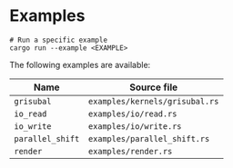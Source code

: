 # Examples

```shell
# Run a specific example
cargo run --example <EXAMPLE>
```

The following examples are available:

| Name             | Source file                        |
|------------------|------------------------------------|
| `grisubal`       | `examples/kernels/grisubal.rs`     |
| `io_read`        | `examples/io/read.rs`              |
| `io_write`       | `examples/io/write.rs`             |
| `parallel_shift` | `examples/parallel_shift.rs`       |
| `render`         | `examples/render.rs`               |

